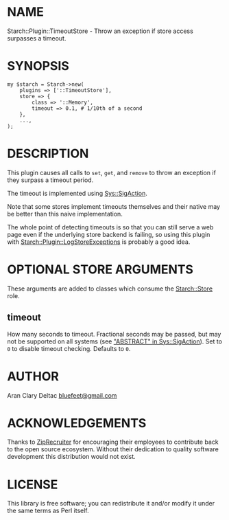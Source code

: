 # NAME

Starch::Plugin::TimeoutStore - Throw an exception if store access surpasses a timeout.

# SYNOPSIS

    my $starch = Starch->new(
        plugins => ['::TimeoutStore'],
        store => {
            class => '::Memory',
            timeout => 0.1, # 1/10th of a second
        },
        ...,
    );

# DESCRIPTION

This plugin causes all calls to `set`, `get`, and `remove` to throw
an exception if they surpass a timeout period.

The timeout is implemented using [Sys::SigAction](https://metacpan.org/pod/Sys::SigAction).

Note that some stores implement timeouts themselves and their native
may be better than this naive implementation.

The whole point of detecting timeouts is so that you can still serve
a web page even if the underlying store backend is failing, so
using this plugin with [Starch::Plugin::LogStoreExceptions](https://metacpan.org/pod/Starch::Plugin::LogStoreExceptions) is
probably a good idea.

# OPTIONAL STORE ARGUMENTS

These arguments are added to classes which consume the
[Starch::Store](https://metacpan.org/pod/Starch::Store) role.

## timeout

How many seconds to timeout.  Fractional seconds may be passed, but
may not be supported on all systems (see ["ABSTRACT" in Sys::SigAction](https://metacpan.org/pod/Sys::SigAction#ABSTRACT)).
Set to `0` to disable timeout checking.  Defaults to `0`.

# AUTHOR

Aran Clary Deltac <bluefeet@gmail.com>

# ACKNOWLEDGEMENTS

Thanks to [ZipRecruiter](https://www.ziprecruiter.com/)
for encouraging their employees to contribute back to the open
source ecosystem.  Without their dedication to quality software
development this distribution would not exist.

# LICENSE

This library is free software; you can redistribute it and/or modify
it under the same terms as Perl itself.
